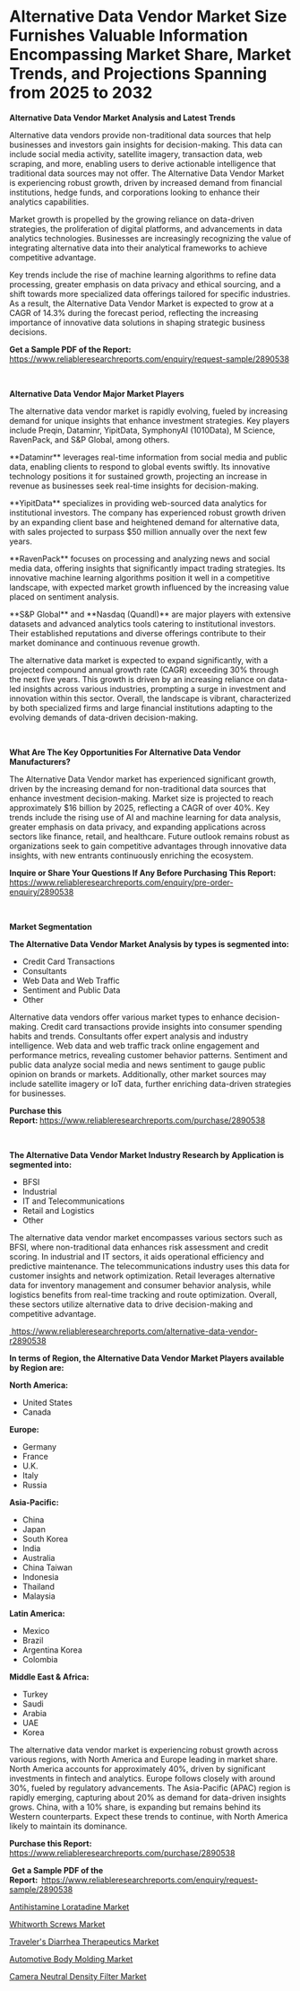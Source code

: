 <p><h1>Alternative Data Vendor Market Size Furnishes Valuable Information Encompassing Market Share, Market Trends, and Projections Spanning from 2025 to 2032</h1></p><p><strong>Alternative Data Vendor Market Analysis and Latest Trends</strong></p>
<p><p>Alternative data vendors provide non-traditional data sources that help businesses and investors gain insights for decision-making. This data can include social media activity, satellite imagery, transaction data, web scraping, and more, enabling users to derive actionable intelligence that traditional data sources may not offer. The Alternative Data Vendor Market is experiencing robust growth, driven by increased demand from financial institutions, hedge funds, and corporations looking to enhance their analytics capabilities. </p><p>Market growth is propelled by the growing reliance on data-driven strategies, the proliferation of digital platforms, and advancements in data analytics technologies. Businesses are increasingly recognizing the value of integrating alternative data into their analytical frameworks to achieve competitive advantage. </p><p>Key trends include the rise of machine learning algorithms to refine data processing, greater emphasis on data privacy and ethical sourcing, and a shift towards more specialized data offerings tailored for specific industries. As a result, the Alternative Data Vendor Market is expected to grow at a CAGR of 14.3% during the forecast period, reflecting the increasing importance of innovative data solutions in shaping strategic business decisions.</p></p>
<p><strong>Get a Sample PDF of the Report:&nbsp;</strong> <a href="https://www.reliableresearchreports.com/enquiry/request-sample/2890538?utm_campaign=32&utm_medium=2&utm_source=Github&utm_content=ia&utm_term=14032025&utm_id=alternative-data-vendor">https://www.reliableresearchreports.com/enquiry/request-sample/2890538</a></p>
<p>&nbsp;</p>
<p><strong>Alternative Data Vendor Major Market Players</strong></p>
<p><p>The alternative data vendor market is rapidly evolving, fueled by increasing demand for unique insights that enhance investment strategies. Key players include Preqin, Dataminr, YipitData, SymphonyAI (1010Data), M Science, RavenPack, and S&P Global, among others.</p><p>**Dataminr** leverages real-time information from social media and public data, enabling clients to respond to global events swiftly. Its innovative technology positions it for sustained growth, projecting an increase in revenue as businesses seek real-time insights for decision-making.</p><p>**YipitData** specializes in providing web-sourced data analytics for institutional investors. The company has experienced robust growth driven by an expanding client base and heightened demand for alternative data, with sales projected to surpass $50 million annually over the next few years.</p><p>**RavenPack** focuses on processing and analyzing news and social media data, offering insights that significantly impact trading strategies. Its innovative machine learning algorithms position it well in a competitive landscape, with expected market growth influenced by the increasing value placed on sentiment analysis.</p><p>**S&P Global** and **Nasdaq (Quandl)** are major players with extensive datasets and advanced analytics tools catering to institutional investors. Their established reputations and diverse offerings contribute to their market dominance and continuous revenue growth.</p><p>The alternative data market is expected to expand significantly, with a projected compound annual growth rate (CAGR) exceeding 30% through the next five years. This growth is driven by an increasing reliance on data-led insights across various industries, prompting a surge in investment and innovation within this sector. Overall, the landscape is vibrant, characterized by both specialized firms and large financial institutions adapting to the evolving demands of data-driven decision-making.</p></p>
<p>&nbsp;</p>
<p><strong>What Are The Key Opportunities For Alternative Data Vendor Manufacturers?</strong></p>
<p><p>The Alternative Data Vendor market has experienced significant growth, driven by the increasing demand for non-traditional data sources that enhance investment decision-making. Market size is projected to reach approximately $16 billion by 2025, reflecting a CAGR of over 40%. Key trends include the rising use of AI and machine learning for data analysis, greater emphasis on data privacy, and expanding applications across sectors like finance, retail, and healthcare. Future outlook remains robust as organizations seek to gain competitive advantages through innovative data insights, with new entrants continuously enriching the ecosystem.</p></p>
<p><strong>Inquire or Share Your Questions If Any Before Purchasing This Report:</strong> <a href="https://www.reliableresearchreports.com/enquiry/pre-order-enquiry/2890538?utm_campaign=32&utm_medium=2&utm_source=Github&utm_content=ia&utm_term=14032025&utm_id=alternative-data-vendor">https://www.reliableresearchreports.com/enquiry/pre-order-enquiry/2890538</a></p>
<p>&nbsp;</p>
<p><strong>Market Segmentation</strong></p>
<p><strong>The Alternative Data Vendor Market Analysis by types is segmented into:</strong></p>
<p><ul><li>Credit Card Transactions</li><li>Consultants</li><li>Web Data and Web Traffic</li><li>Sentiment and Public Data</li><li>Other</li></ul></p>
<p><p>Alternative data vendors offer various market types to enhance decision-making. Credit card transactions provide insights into consumer spending habits and trends. Consultants offer expert analysis and industry intelligence. Web data and web traffic track online engagement and performance metrics, revealing customer behavior patterns. Sentiment and public data analyze social media and news sentiment to gauge public opinion on brands or markets. Additionally, other market sources may include satellite imagery or IoT data, further enriching data-driven strategies for businesses.</p></p>
<p><strong>Purchase this Report:&nbsp;</strong><a href="https://www.reliableresearchreports.com/purchase/2890538?utm_campaign=32&utm_medium=2&utm_source=Github&utm_content=ia&utm_term=14032025&utm_id=alternative-data-vendor">https://www.reliableresearchreports.com/purchase/2890538</a></p>
<p>&nbsp;</p>
<p><strong>The Alternative Data Vendor Market Industry Research by Application is segmented into:</strong></p>
<p><ul><li>BFSI</li><li>Industrial</li><li>IT and Telecommunications</li><li>Retail and Logistics</li><li>Other</li></ul></p>
<p><p>The alternative data vendor market encompasses various sectors such as BFSI, where non-traditional data enhances risk assessment and credit scoring. In industrial and IT sectors, it aids operational efficiency and predictive maintenance. The telecommunications industry uses this data for customer insights and network optimization. Retail leverages alternative data for inventory management and consumer behavior analysis, while logistics benefits from real-time tracking and route optimization. Overall, these sectors utilize alternative data to drive decision-making and competitive advantage.</p></p>
<p><a href="https://www.reliableresearchreports.com/alternative-data-vendor-r2890538?utm_campaign=32&utm_medium=2&utm_source=Github&utm_content=ia&utm_term=14032025&utm_id=alternative-data-vendor">&nbsp;https://www.reliableresearchreports.com/alternative-data-vendor-r2890538</a></p>
<p><strong>In terms of Region, the Alternative Data Vendor Market Players available by Region are:</strong></p>
<p>
    <p> <strong> North America: </strong>
        <ul>
            <li>United States</li>
            <li>Canada</li>
        </ul>
        </p> 
    <p> <strong> Europe: </strong>
        <ul>
            <li>Germany</li>
            <li>France</li>
            <li>U.K.</li>
            <li>Italy</li>
            <li>Russia</li>
        </ul>
        </p> 
    <p> <strong> Asia-Pacific: </strong>
        <ul>
            <li>China</li>
            <li>Japan</li>
            <li>South Korea</li>
            <li>India</li>
            <li>Australia</li>
            <li>China Taiwan</li>
            <li>Indonesia</li>
            <li>Thailand</li>
            <li>Malaysia</li>
        </ul>
        </p> 
    <p> <strong> Latin America: </strong>
        <ul>
            <li>Mexico</li>
            <li>Brazil</li>
            <li>Argentina Korea</li>
            <li>Colombia</li>
        </ul>
        </p> 
    <p> <strong> Middle East & Africa: </strong>
        <ul>
            <li>Turkey</li>
            <li>Saudi</li>
            <li>Arabia</li>
            <li>UAE</li>
            <li>Korea</li>
        </ul>
    </p>
    </p>
<p><p>The alternative data vendor market is experiencing robust growth across various regions, with North America and Europe leading in market share. North America accounts for approximately 40%, driven by significant investments in fintech and analytics. Europe follows closely with around 30%, fueled by regulatory advancements. The Asia-Pacific (APAC) region is rapidly emerging, capturing about 20% as demand for data-driven insights grows. China, with a 10% share, is expanding but remains behind its Western counterparts. Expect these trends to continue, with North America likely to maintain its dominance.</p></p>
<p><strong>Purchase this Report: </strong><a href="https://www.reliableresearchreports.com/purchase/2890538?utm_campaign=32&utm_medium=2&utm_source=Github&utm_content=ia&utm_term=14032025&utm_id=alternative-data-vendor">https://www.reliableresearchreports.com/purchase/2890538</a></p>
<p>&nbsp;<strong>Get a Sample PDF of the Report:&nbsp;&nbsp;</strong><a href="https://www.reliableresearchreports.com/enquiry/request-sample/2890538?utm_campaign=32&utm_medium=2&utm_source=Github&utm_content=ia&utm_term=14032025&utm_id=alternative-data-vendor">https://www.reliableresearchreports.com/enquiry/request-sample/2890538</a></p>
<p><strong></strong></p>
<p><p><a href="https://github.com/dafertsuria/Market-Research-Report-List-1/blob/main/antihistamine-loratadine-market.md?utm_campaign=32&utm_medium=2&utm_source=Github&utm_content=ia&utm_term=14032025&utm_id=alternative-data-vendor">Antihistamine Loratadine Market</a></p><p><a href="https://github.com/shroffuhpa/Market-Research-Report-List-1/blob/main/whitworth-screws-market.md?utm_campaign=32&utm_medium=2&utm_source=Github&utm_content=ia&utm_term=14032025&utm_id=alternative-data-vendor">Whitworth Screws Market</a></p><p><a href="https://github.com/seibttullyjh/Market-Research-Report-List-1/blob/main/travelers-diarrhea-therapeutics-market.md?utm_campaign=32&utm_medium=2&utm_source=Github&utm_content=ia&utm_term=14032025&utm_id=alternative-data-vendor">Traveler's Diarrhea Therapeutics Market</a></p><p><a href="https://github.com/pockettifere14/Market-Research-Report-List-1/blob/main/automotive-body-molding-market.md?utm_campaign=32&utm_medium=2&utm_source=Github&utm_content=ia&utm_term=14032025&utm_id=alternative-data-vendor">Automotive Body Molding Market</a></p><p><a href="https://github.com/storcweithzg/Market-Research-Report-List-1/blob/main/camera-neutral-density-filter-market.md?utm_campaign=32&utm_medium=2&utm_source=Github&utm_content=ia&utm_term=14032025&utm_id=alternative-data-vendor">Camera Neutral Density Filter Market</a></p></p>